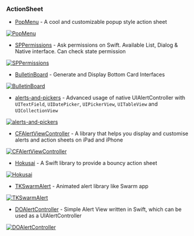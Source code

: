 ### ActionSheet

* [PopMenu](https://github.com/CaliCastle/PopMenu) - A cool and customizable popup style action sheet

[![PopMenu](https://raw.githubusercontent.com/CaliCastle/PopMenu/master/.assets/Demo_Showcase.gif)](https://github.com/CaliCastle/PopMenu)

* [SPPermissions](https://github.com/ivanvorobei/SPPermissions) - Ask permissions on Swift. Available List, Dialog & Native interface. Can check state permission

[![SPPermissions](https://raw.githubusercontent.com/ivanvorobei/SPPermissions/main/Assets/Readme/latest-preview.jpg)](https://github.com/ivanvorobei/SPPermissions)

* [BulletinBoard](https://github.com/alexaubry/BulletinBoard) - Generate and Display Bottom Card Interfaces

[![BulletinBoard](https://raw.githubusercontent.com/alexaubry/BulletinBoard/master/.assets/demo_screenshots.png)](https://github.com/alexaubry/BulletinBoard)

* [alerts-and-pickers](https://github.com/dillidon/alerts-and-pickers) - Advanced usage of native UIAlertController with `UITextField`, `UIDatePicker`, `UIPickerView`, `UITableView` and `UICollectionView`

[![alerts-and-pickers](https://raw.githubusercontent.com/dillidon/alerts-and-pickers/new/Assets/gifs/actionSheet-.gif)](https://github.com/dillidon/alerts-and-pickers)

* [CFAlertViewController](https://github.com/Codigami/CFAlertViewController) -  A library that helps you display and customise alerts and action sheets on iPad and iPhone

[![CFAlertViewController](https://raw.githubusercontent.com/Codigami/CFAlertViewController/master/Images/Demo_1.gif)](https://github.com/Codigami/CFAlertViewController)

* [Hokusai](https://github.com/ytakzk/Hokusai) - A Swift library to provide a bouncy action sheet

[![Hokusai](https://raw.githubusercontent.com/wiki/ytakzk/Hokusai/images/demo.gif)](https://github.com/ytakzk/Hokusai)

* [TKSwarmAlert](https://github.com/entotsu/TKSwarmAlert) - Animated alert library like Swarm app

[![TKSwarmAlert](https://raw.githubusercontent.com/entotsu/TKSwarmAlert/master/ScreenShots/minidemo.gif)](https://github.com/entotsu/TKSwarmAlert)

* [DOAlertController](https://github.com/okmr-d/DOAlertController) - Simple Alert View written in Swift, which can be used as a UIAlertController

[![DOAlertController](https://raw.githubusercontent.com/okmr-d/okmr-d.github.io/master/img/DOAlertController/ActionSheet.gif)](https://github.com/okmr-d/DOAlertController)
